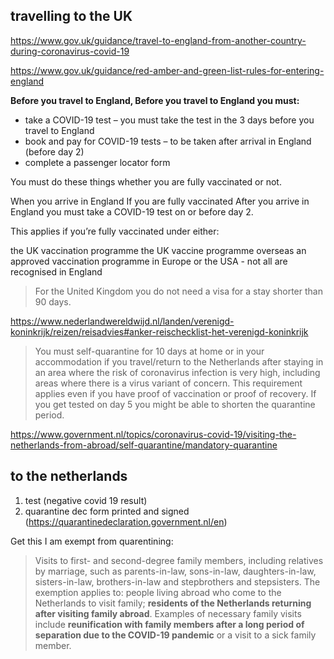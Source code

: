 ## travelling to the UK

https://www.gov.uk/guidance/travel-to-england-from-another-country-during-coronavirus-covid-19

https://www.gov.uk/guidance/red-amber-and-green-list-rules-for-entering-england


**Before you travel to England, Before you travel to England you
must:**

- take a COVID-19 test – you must take the test in the 3 days before
  you travel to England
- book and pay for COVID-19 tests – to be taken after arrival in
  England (before day 2)
- complete a passenger locator form

You must do these things whether you are fully vaccinated or not.

When you arrive in England
If you are fully vaccinated
After you arrive in England you must take a COVID-19 test on or before day 2.

This applies if you’re fully vaccinated under either:

the UK vaccination programme
the UK vaccine programme overseas
an approved vaccination programme in Europe or the USA - not all are
recognised in England




> For the United Kingdom you do not need a visa for a stay shorter
> than 90 days.

https://www.nederlandwereldwijd.nl/landen/verenigd-koninkrijk/reizen/reisadvies#anker-reischecklist-het-verenigd-koninkrijk


>You must self-quarantine for 10 days at home or in your accommodation
>if you travel/return to the Netherlands after staying in an area
>where the risk of coronavirus infection is very high, including areas
>where there is a virus variant of concern. This requirement applies
>even if you have proof of vaccination or proof of recovery. If you
>get tested on day 5 you might be able to shorten the quarantine
>period.


https://www.government.nl/topics/coronavirus-covid-19/visiting-the-netherlands-from-abroad/self-quarantine/mandatory-quarantine


## to the netherlands

1. test (negative covid 19 result)
2. quarantine dec form printed and signed (https://quarantinedeclaration.government.nl/en)


Get this I am exempt from quarentining: 

> Visits to first- and second-degree family members, including
> relatives by marriage, such as parents-in-law, sons-in-law,
> daughters-in-law, sisters-in-law, brothers-in-law and stepbrothers
> and stepsisters.  The exemption applies to: people living abroad who
> come to the Netherlands to visit family; **residents of the
> Netherlands returning after visiting family abroad**.  Examples of
> necessary family visits include **reunification with family members
> after a long period of separation due to the COVID-19 pandemic** or
> a visit to a sick family member.

